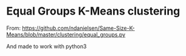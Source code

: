 # Equal Groups K-Means clustering

From:
https://github.com/ndanielsen/Same-Size-K-Means/blob/master/clustering/equal_groups.py

And made to work with python3